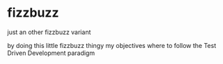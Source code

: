 # fizzbuzz
just an other fizzbuzz variant

by doing this little fizzbuzz thingy my objectives where to follow the Test Driven Development paradigm